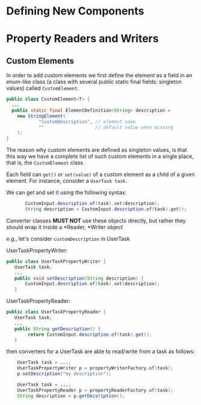 # Defining New Components

# Property Readers and Writers

## Custom Elements

In order to add custom elements we first define the element as a field in an enum-like class 
(a class with several public static final fields: singleton values) called `CustomElement`.


```java
public class CustomElement<T> {
  ...
  public static final ElementDefinition<String> description = 
    new StringElement(
            "customDescription", // element name
            ""                   // default value when missing
    );
}
```


The reason why custom elements are defined as singleton values, is that
this way we have a complete list of such custom elements in a single place,
that is, the `CustomElement` class.

Each field can `get()` or `set(value)` of a custom element as a child of a given
element. For instance, consider a `UserTask task`.

We can get and set it using the following syntax:

```java
       CustomInput.description.of(task).set(description);
       String description = CustomInput.description.of(task).get();
```


Converter classes **MUST NOT** use these objects directly, 
but rather they should wrap it inside a *Reader, *Writer 
object
 
e.g., let's consider `customDescription` in UserTask

UserTaskPropertyWriter:

```java
public class UserTaskPropertyWriter {
   UserTask task;
   ...
   public void setDescription(String description) {
       CustomInput.description.of(task).set(description);
   }
```

UserTaskPropertyReader:

```java
public class UserTaskPropertyReader {
   UserTask task;
   ...
   public String getDescription() {
        return CustomInput.description.of(task).get();
   }
```

then converters for a UserTask are able to read/write from a task as
follows:

```java
    UserTask task = ...;
    UserTaskPropertyWriter p = propertyWriterFactory.of(task);
    p.setDescription("my description");

    UserTask task = ...;
    UserTaskPropertyReader p = propertyReaderFactory.of(task);
    String description = p.getDecsription();
```




